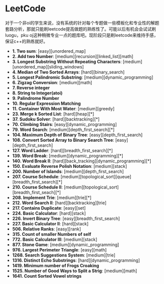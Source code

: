 # LeetCode
对于一个非oi的学生来说，没有系统的针对每个专题做一些模板化和专业性的解题套路分析，那就只能刷leetcode提高做题的熟练性了。可能以后有机会会试试刷luogu，pku oj这种稍微专业一点的题库吧。现阶段只是刷leetcode来维持手感，保证c++的熟练就好。


+ **1. Two sum**: [easy][unordered_map]
+ **2. Add two Number**: [medium][recursion][linked_list][math]
+ **3. Longest Substring Without Repeating Characters**: [medium][unordered_map][sliding_windows]
+ **4. Median of Two Sorted Arrays**: [hard][binary_search]
+ **5. Longest Palindromic Substring**: [medium][dynamic_programming]
+ **6. Zigzag Conversion**: [medium][math]
+ **7. Reverse integer** 
+ **8. String to Integer(atoi)**
+ **9. Palindrome Number**
+ **10. Regular Expression Matching**
+ **11. Container With Most Water**: [medium][greedy]
+ **23. Merge k Sorted List**: [hard][heap][*]
+ **37. Sudoku Solver**: [hard][backtracking][*]
+ **70. Climbing Stairs**: [easy][dynamic_programming]
+ **79. Word Search**: [medium][depth_first_search][*]
+ **104. Maximum Depth of Binary Tree**: [easy][depth_first_search]
+ **108. Convert Sorted Array to Binary Search Tree**: [easy][depth_first_search]
+ **127. Word Ladder**: [hard][breadth_first_search][*]
+ **139. Word Break**: [medium][dynamic_programming][*]
+ **140. Word Break II**: [hard][back_tracking][dynamic_programming][*]
+ **150. Evaluate Reverse Polish Notation**: [medium][stack]
+ **200. Number of Islands**: [medium][depth_first_search]
+ **207. Course Schedule**: [medium][topological_sort][queue][breadth_first_search][*]
+ **210. Course Schedule II**: [medium][topological_sort][breadth_first_seach][*]
+ **208. Implement Trie**: [medium][trie][*]
+ **212. Word Search II**: [hard][backtracking][trie]
+ **217. Contains Duplicate**: [easy][set]
+ **224. Basic Calculator**: [hard][stack]
+ **226. Invert Binary Tree**: [easy][breadth_first_search]
+ **227. Basic Calculator II**: [hard][stack]
+ **506. Relative Ranks**: [easy][rank]
+ **315. Count of smaller Numbers of self**
+ **772. Basic Calculator III**: [medium][stack]
+ **877. Stone Game**: [medium][dynamic_programming]
+ **976. Largest Perimeter Triangle**: [easy][math]
+ **1268. Search Suggestions System**: [medium][trie]
+ **1316. Distinct Echo Substrings**: [hard][dynamic_programming]
+ **1419. Minimum number of Frogs Croaking**
+ **1525. Number of Good Ways to Split a Strig**: [medium][math]
+ **1641. Count Sorted Vowel strings**